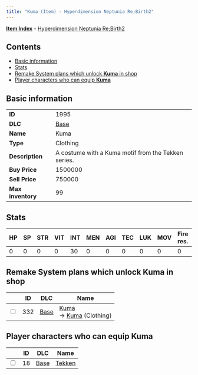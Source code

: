 ```yaml
---
title: "Kuma (Item) - Hyperdimension Neptunia Re;Birth2"
---
```


[**Item Index**](/neptunia/rb2/item/index.html) - [Hyperdimension Neptunia Re;Birth2](/neptunia/rb2)

## Contents

- [Basic information](#basic-information)
- [Stats](#stats)
- [Remake System plans which unlock **Kuma** in shop](#remake-system-plans-which-unlock-kuma-in-shop)
- [Player characters who can equip **Kuma**](#player-characters-who-can-equip-kuma)

## Basic information

|   |   |
| -- | -- |
| **ID** | 1995 |
| **DLC** | [Base](/neptunia/rb2/dlc/0-base.html) |
| **Name** | Kuma |
| **Type** | Clothing |
| **Description** | A costume with a Kuma motif from the Tekken series. |
| **Buy Price** | 1500000 |
| **Sell Price** | 750000 |
| **Max inventory** | 99 |

## Stats

| HP | SP | STR | VIT | INT | MEN | AGI | TEC | LUK | MOV | Fire res. | Ice res. | Wind res. | Lightning res. |
| -- | -- | --- | --- | --- | --- | --- | --- | --- | --- | --------- | -------- | --------- | -------------- |
| 0 | 0 | 0 | 0 | 30 | 0 | 0 | 0 | 0 | 0 | 0 | 0 | 0 | 0 |

## Remake System plans which unlock **Kuma** in shop

|    | ID | DLC | Name |
| -- | -- | --- | ---- |
| <input type="checkbox" id="rb2-remake-0-332" class="trackbox" /> | 332 | [Base](/neptunia/rb2/dlc/0-base.html) | [Kuma](/neptunia/rb2/remake/0-332-kuma.html)<br />→ [Kuma](/neptunia/rb2/item/0-1995-kuma.html) (Clothing) |

## Player characters who can equip **Kuma**

|    | ID | DLC | Name |
| -- | -- | --- | ---- |
| <input type="checkbox" id="rb2-player-0-18" class="trackbox" /> | 18 | [Base](/neptunia/rb2/dlc/0-base.html) | [Tekken](/neptunia/rb2/player/0-18-tekken.html) |